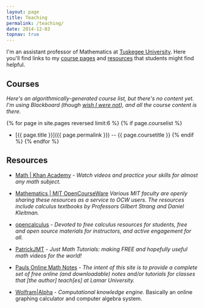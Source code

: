 ```yaml
---
layout: page
title: Teaching
permalink: /teaching/
date: 2014-12-03
topnav: true
---
```


I'm an assistant professor of Mathematics at [Tuskegee University](http://www.tuskegee.edu).
Here you'll find links to my [course pages](#courses) and [resources](#resources)
that students might find helpful.

<h2 id="courses">Courses</h2>

_Here's an algorithmically-generated course list, but there's no content
yet. I'm using Blackboard (though [wish I were
not](http://twitter.com/fried_brice/status/513101805077934081)), and all
the course content is there._

{% for page in site.pages reversed limit:6 %}
  {% if page.courselist %}
* [{{ page.title }}]({{ page.permalink }})  --  {{ page.coursetitle }}
  {% endif %}
{% endfor %}
<!--
* [Full List](about:blank), including courses taught at [Auburn University](http://auburn.edu)
-->

<h2 id="resources">Resources</h2>

* [Math | Khan Academy](http://www.khanacademy.org/math) - _Watch videos
  and practice your skills for almost any math subject._

* [Mathematics | MIT OpenCourseWare](http://ocw.mit.edu/courses/mathematics/)
  _Various MIT faculty are openly sharing these resources as a service
  to OCW users. The resources include calculus textbooks by Professors
  Gilbert Strang and Daniel Kleitman._

* [opencalculus](http://opencalculus.wordpress.com) - _Devoted to free
  calculus resources for students, free and open source materials for
  instructors, and active engagement for all._

* [PatrickJMT](http://patrickjmt.com/) - _Just Math Tutorials: making
  FREE and hopefully useful math videos for the world!_

* [Pauls Online Math Notes](http://tutorial.math.lamar.edu) - _The
  intent of this site is to provide a complete set of free online
  (and downloadable) notes and/or tutorials for classes that \[the
  author] teach\[es] at
  Lamar University._

* [Wolfram|Alpha](http://www.wolframalpha.com) - _Computational
  knowledge engine._ Basically an online graphing calculator and
  computer algebra system.

